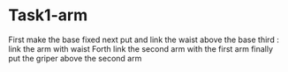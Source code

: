 # Task1-arm
First make the base fixed
next put and link the waist above the base
third : link the arm with waist
Forth link the second arm with the first arm
finally put the griper above the second arm
